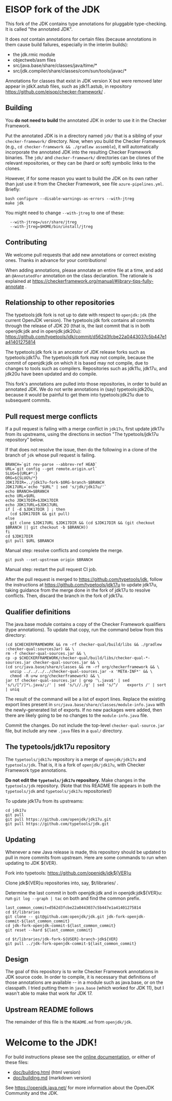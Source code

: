 # EISOP fork of the JDK

This fork of the JDK contains type annotations for pluggable type-checking.
It is called "the annotated JDK".

It does *not* contain annotations for certain files (because annotations in
them cause build failures, especially in the interim builds):
 * the jdk.rmic module
 * objectweb/asm files
 * src/java.base/share/classes/java/time/*
 * src/jdk.compiler/share/classes/com/sun/tools/javac/*

Annotations for classes that exist in JDK version X but were removed later
appear in jdkX.astub files, such as jdk11.astub, in repository
https://github.com/eisop/checker-framework/ .


## Building

You **do not need to build** the annotated JDK in order to use it in the Checker
Framework.

Put the annotated JDK is in a directory named `jdk/` that is a sibling of your
`checker-framework/` directory.  Now, when you build the Checker Framework
(e.g., `cd checker-framework && ./gradlew assemble`), it will automatically
incorporate the annotated JDK into the resulting Checker Framework binaries.
The `jdk/` and `checker-framework/` directories can be clones of the relevant
repositories, or they can be (hard or soft) symbolic links to the clones.

However, if for some reason you want to build the JDK on its own rather than
just use it from the Checker Framework, see file `azure-pipelines.yml`.
Briefly:

```
bash configure --disable-warnings-as-errors --with-jtreg
make jdk
```

You might need to change `--with-jtreg` to one of these:
```
  --with-jtreg=/usr/share/jtreg
  --with-jtreg=$HOME/bin/install/jtreg
```


## Contributing

We welcome pull requests that add new annotations or correct existing ones.
Thanks in advance for your contributions!

When adding annotations, please annotate an entire file at a time, and add an
`@AnnotatedFor` annotation on the class declaration.  The rationale is explained
at https://checkerframework.org/manual/#library-tips-fully-annotate .


## Relationship to other repositories

The typetools:jdk fork is not up to date with respect to `openjdk:jdk` (the
current OpenJDK version).  The typetools:jdk fork contains all commits through
the release of JDK 20 (that is, the last commit that is in both openjdk:jdk and
in openjdk:jdk20u):
https://github.com/typetools/jdk/commit/d562d3fcbe22a0443037c5b447e1a41401275814

The typetools:jdk fork is an ancestor of JDK release forks such as
typetools:jdk17u.  The typetools:jdk fork may not compile, because the commit of
openjdk:jdk on which it is based may not compile, due to changes to tools such
as compilers.  Repositories such as jdk11u, jdk17u, and jdk20u have been updated
and do compile.

This fork's annotations are pulled into those repositories, in order to build an
annotated JDK.  We do not write annotations in (say) typetools:jdk20u, because
it would be painful to get them into typetools:jdk21u due to subsequent commits.


## Pull request merge conflicts

If a pull request is failing with a merge conflict in `jdk17u`, first
update jdk17u from its upstreams, using the directions in section
"The typetools/jdk17u repository" below.

If that does not resolve the issue, then do the following in a clone of the
branch of `jdk` whose pull request is failing.

```
BRANCH=`git rev-parse --abbrev-ref HEAD`
URL=`git config --get remote.origin.url`
SLUG=${URL#*:}
ORG=${SLUG%/*}
JDK17DIR=../jdk17u-fork-$ORG-branch-$BRANCH
JDK17URL=`echo "$URL" | sed 's/jdk/jdk17u/'`
echo BRANCH=$BRANCH
echo URL=$URL
echo JDK17DIR=$JDK17DIR
echo JDK17URL=$JDK17URL
if [ -d $JDK17DIR ] ; then
  (cd $JDK17DIR && git pull)
else
  git clone $JDK17URL $JDK17DIR && (cd $JDK17DIR && (git checkout $BRANCH || git checkout -b $BRANCH))
fi
cd $JDK17DIR
git pull $URL $BRANCH
```

Manual step: resolve conflicts and complete the merge.

```
git push --set-upstream origin $BRANCH
```

Manual step: restart the pull request CI job.

After the pull request is merged to https://github.com/typetools/jdk,
follow the instructions at https://github.com/typetools/jdk17u to update
jdk17u, taking guidance from the merge done in the fork of jdk17u to
resolve conflicts.  Then, discard the branch in the fork of jdk17u.


## Qualifier definitions

The java.base module contains a copy of the Checker Framework qualifiers (type annotations).
To update that copy, run the command below from this directory:

```
(cd $CHECKERFRAMEWORK && rm -rf checker-qual/build/libs && ./gradlew :checker-qual:sourcesJar) && \
rm -f checker-qual-sources.jar && \
cp -p $CHECKERFRAMEWORK/checker-qual/build/libs/checker-qual-*-sources.jar checker-qual-sources.jar && \
(cd src/java.base/share/classes && rm -rf org/checkerframework && \
  unzip ../../../../checker-qual-sources.jar -x 'META-INF*' && \
  chmod -R u+w org/checkerframework) && \
jar tf checker-qual-sources.jar | grep '\.java$' | sed 's/\/[^/]*\.java/;/' | sed 's/\//./g' | sed 's/^/    exports /' | sort | uniq
```

The result of the command will be a list of export lines.
Replace the existing export lines present in
`src/java.base/share/classes/module-info.java` with the newly-generated list of
exports. If no new packages were added, then there are likely going to be no
changes to the `module-info.java` file.

Commit the changes. Do not include the top-level `checker-qual-source.jar` file,
but include any new `.java` files in a `qual/` directory.


## The typetools/jdk17u repository

The `typetools/jdk17u` repository is a merge of `openjdk/jdk17u` and `typetools/jdk`.
That is, it is a fork of `openjdk/jdk17u`, with Checker Framework type annotations.

**Do not edit the `typetools/jdk17u` repository.**
Make changes in the `typetools/jdk` repository.
(Note that this README file appears in both the `typetools/jdk` and `typetools/jdk17u` repositories!)

To update jdk17u from its upstreams:
```
cd jdk17u
git pull
git pull https://github.com/openjdk/jdk17u.git
git pull https://github.com/typetools/jdk.git
```


## Updating

Whenever a new Java release is made, this repository should be updated to pull in more commits from upstream.  Here are some commands to run when updating to JDK ${VER}.

Fork into typetools:  https://github.com/openjdk/jdk${VER}u

Clone jdk${VER}u repositories into, say, $t/libraries/ .

Determine the last commit in both openjdk:jdk and in openjdk:jdk${VER}u:
run `git log --graph | tac` on both and find the common prefix.

```
last_common_commit=d562d3fcbe22a0443037c5b447e1a41401275814
cd $t/libraries
git clone -- git@github.com:openjdk/jdk.git jdk-fork-openjdk-commit-${last_common_commit}
cd jdk-fork-openjdk-commit-${last_common_commit}
git reset --hard ${last_common_commit}

cd $t/libraries/jdk-fork-${USER}-branch-jdk${VER}
git pull ../jdk-fork-openjdk-commit-${last_common_commit}
```


## Design

The goal of this repository is to write Checker Framework annotations in
JDK source code.  In order to compile, it is necessary that definitions of
those annotations are available -- in a module such as java.base, or on the
classpath.  I tried putting them in `java.base` (which worked for JDK 11),
but I wasn't able to make that work for JDK 17.


## Upstream README follows

The remainder of this file is the `README.md` from `openjdk/jdk`.


# Welcome to the JDK!

For build instructions please see the
[online documentation](https://openjdk.java.net/groups/build/doc/building.html),
or either of these files:

- [doc/building.html](doc/building.html) (html version)
- [doc/building.md](doc/building.md) (markdown version)

See <https://openjdk.java.net/> for more information about
the OpenJDK Community and the JDK.
